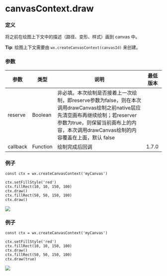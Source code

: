 <!-- https://developers.weixin.qq.com/miniprogram/dev/api/canvas/draw.html -->

canvasContext.draw
==================

### 定义

将之前在绘图上下文中的描述（路径、变形、样式）画到 canvas 中。

**Tip**: 绘图上下文需要由 `wx.createCanvasContext(canvasId)` 来创建。

### 参数

  参数       |  类型       |  说明                                                                                                                                       | 最低版本 
-------------|-------------|---------------------------------------------------------------------------------------------------------------------------------------------|----------
  reserve    |  Boolean    |非必填。本次绘制是否接着上一次绘制，即reserve参数为false，则在本次调用drawCanvas绘制之前native层应先清空画布再继续绘制；若reserver参数为true，则保留当前画布上的内容，本次调用drawCanvas绘制的内容覆盖在上面，默认 false|          
  callback   |  Function   |  绘制完成后回调                                                                                                                             |  1.7.0   

### 例子

    const ctx = wx.createCanvasContext('myCanvas')
    
    ctx.setFillStyle('red')
    ctx.fillRect(10, 10, 150, 100)
    ctx.draw()
    ctx.fillRect(50, 50, 150, 100)
    ctx.draw()
    

![](https://mp.weixin.qq.com/debug/wxadoc/dev/image/canvas/un-reserve.png?t=2018413)

### 例子

    const ctx = wx.createCanvasContext('myCanvas')
    
    ctx.setFillStyle('red')
    ctx.fillRect(10, 10, 150, 100)
    ctx.draw()
    ctx.fillRect(50, 50, 150, 100)
    ctx.draw(true)
    

![](https://mp.weixin.qq.com/debug/wxadoc/dev/image/canvas/reserve.png?t=2018413)
